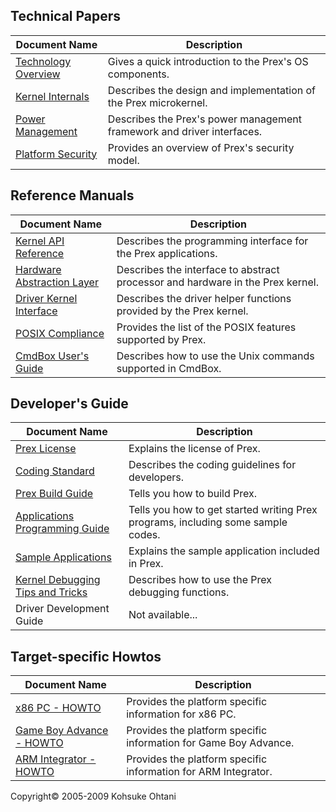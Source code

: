 ## Technical Papers


| Document Name                      | Description                                                  |
| ---------------------------------- | ------------------------------------------------------------ |
| [Technology Overview](overview.md) | Gives a quick introduction to the Prex's OS components.      |
| [Kernel Internals](kernel.md)      | Describes the design and implementation of the Prex microkernel. |
| [Power Management](power.md)       | Describes the Prex's power management framework and driver interfaces. |
| [Platform Security](security.md)   | Provides an overview of Prex's security model.               |

## Reference Manuals

| Document Name | Description                                                  |
| ------------------------------------------------------------ | ------------------------------------------------------------ |
| [Kernel API Reference](kapi.md) | Describes the programming interface for the Prex applications. |
| [Hardware Abstraction Layer](hal.md) | Describes the interface to abstract processor and hardware in the Prex kernel. |
| [Driver Kernel Interface](dki.md) | Describes the driver helper functions provided by the Prex kernel. |
| [POSIX Compliance](posix.md) | Provides the list of the POSIX features supported by Prex.   |
| [CmdBox User's Guide](cmdbox.md) | Describes how to use the Unix commands supported in CmdBox.  |

## Developer's Guide

| Document Name | Description                                                  |
| ------------------------------------------------------------ | ------------------------------------------------------------ |
| [Prex License](LICENSE) | Explains the license of Prex. |
| [Coding Standard](standard.md) | Describes the coding guidelines for developers.              |
| [Prex Build Guide](build.md) | Tells you how to build Prex.                                 |
| [Applications Programming Guide](appguide.md) | Tells you how to get started writing Prex programs, including            some sample codes. |
| [Sample Applications](sample.md) | Explains the sample application included in Prex.            |
| [Kernel Debugging Tips and Tricks](debug.md) | Describes how to use the Prex debugging functions.           |
| Driver Development Guide                                     | Not available...                                             |

## Target-specific Howtos

| Document Name                           | Description                                                  |
| ------------------------------------------------------------ | ------------------------------------------------------------ |
| [x86 PC - HOWTO](pc.md) | Provides the platform specific information for x86 PC. |
| [Game Boy Advance - HOWTO](gba.md) | Provides the platform specific information for Game Boy Advance. |
| [ARM Integrator - HOWTO](integrator.md) | Provides the platform specific information for ARM Integrator. |



Copyright© 2005-2009 Kohsuke Ohtani
